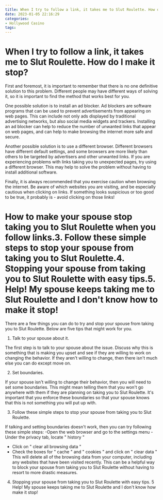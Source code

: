 ```yaml
---
title: When I try to follow a link, it takes me to Slut Roulette. How do I make it stop
date: 2023-01-05 22:16:29
categories:
- Hollywood Casino
tags:
---
```



#  When I try to follow a link, it takes me to Slut Roulette. How do I make it stop?

First and foremost, it is important to remember that there is no one definitive solution to this problem. Different people may have different ways of solving it, so it is important to find the method that works best for you.

One possible solution is to install an ad blocker. Ad blockers are software programs that can be used to prevent advertisements from appearing on web pages. This can include not only ads displayed by traditional advertising networks, but also social media widgets and trackers. Installing an ad blocker can help to reduce the number of unwanted links that appear on web pages, and can help to make browsing the internet more safe and secure.

Another possible solution is to use a different browser. Different browsers have different default settings, and some browsers are more likely than others to be targeted by advertisers and other unwanted links. If you are experiencing problems with links taking you to unexpected pages, try using a different browser. This may help to solve the problem without having to install additional software.

Finally, it is always recommended that you exercise caution when browsing the internet. Be aware of which websites you are visiting, and be especially cautious when clicking on links. If something looks suspicious or too good to be true, it probably is - avoid clicking on those links!

#  How to make your spouse stop taking you to Slut Roulette when you follow links.3. Follow these simple steps to stop your spouse from taking you to Slut Roulette.4. Stopping your spouse from taking you to Slut Roulette with easy tips.5. Help! My spouse keeps taking me to Slut Roulette and I don't know how to make it stop!

There are a few things you can do to try and stop your spouse from taking you to Slut Roulette. Below are five tips that might work for you.

1. Talk to your spouse about it.

The first step is to talk to your spouse about the issue. Discuss why this is something that is making you upset and see if they are willing to work on changing the behavior. If they aren't willing to change, then there isn't much else you can do except move on.

2. Set boundaries.

If your spouse isn't willing to change their behavior, then you will need to set some boundaries. This might mean telling them that you won't go anywhere with them if they are planning on taking you to Slut Roulette. It's important that you enforce these boundaries so that your spouse knows that this is not something you will put up with.

3. Follow these simple steps to stop your spouse from taking you to Slut Roulette.

If talking and setting boundaries doesn't work, then you can try following these simple steps: 
-Open the web browser and go to the settings menu 
-Under the privacy tab, locate " history "  
- Click on " clear all browsing data "  
- Check the boxes for " cache " and " cookies " and click on " clear data " 
This will delete all of the browsing data from your computer, including any websites that have been visited recently. This can be a helpful way to block your spouse from taking you to Slut Roulette without having to resort to more drastic measures.
4. Stopping your spouse from taking you to Slut Roulette with easy tips.
5 Help! My spouse keeps taking me to Slut Roulette and I don't know how make it stop!